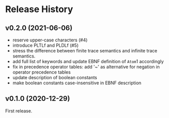 # Release History

## v0.2.0 (2021-06-06)

- reserve upper-case characters (#4)
- introduce PLTLf and PLDLf (#5)
- stress the difference between finite trace semantics and infinite trace semantics.
- add full list of keywords and update EBNF definition of `Atom`1 accordingly
- fix in precedence operator tables: add '~' as alternative for negation in operator precedence tables
- update description of boolean constants
- make boolean constants case-insensitive in EBNF description

## v0.1.0 (2020-12-29)

First release.

